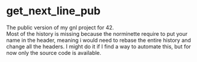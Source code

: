 # get_next_line_pub
The public version of my gnl project for 42.  
Most of the history is missing because the norminette require to put your name in the header, meaning i would need to rebase the entire history and change all the headers. I might do it if I find a way to automate this, but for now only the source code is available.  
